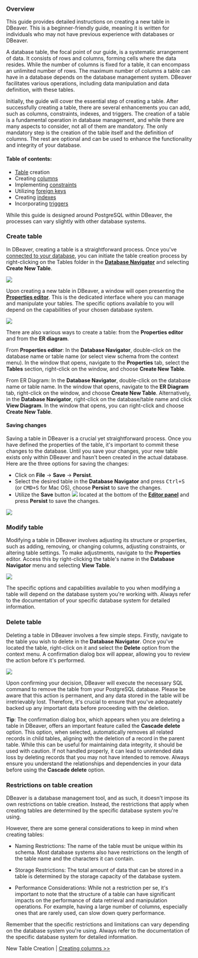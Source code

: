 ### Overview

This guide provides detailed instructions on creating a new table in DBeaver. This is a beginner-friendly guide,
meaning it is written for individuals who may not have previous experience with databases or DBeaver.

A database table, the focal point of our guide, is a systematic arrangement of data. It consists of rows and columns,
forming cells where the data resides. While the number of columns is fixed for a table, it can encompass an unlimited
number of rows. The maximum number of columns a table can have in a database depends on the database management system. 
DBeaver facilitates various operations, including data manipulation and data definition, with these tables.

Initially, the guide will cover the essential step of creating a table. After successfully creating a table, there are
several enhancements you can add, such as columns, constraints, indexes, and triggers. The creation
of a table is a fundamental operation in database management, and while there are many aspects to consider, not all of
them are mandatory. The only mandatory step is the creation of the table itself and the definition of columns.
The rest are optional and can be used to enhance the functionality and integrity of your database.

#### Table of contents:

* [Table](#Create-table) creation
* Creating [columns](Columns)
* Implementing [constraints](Constraints)
* Utilizing [foreign keys](Foreign-Keys)
* Creating [indexes](Indexes) 
* Incorporating [triggers](Triggers)


While this guide is designed around PostgreSQL within DBeaver, the processes can vary slightly with other database systems. 

### Create table

In DBeaver, creating a table is a straightforward process. Once you've [connected to your database](Connect-to-Database), you can
initiate the table creation process by right-clicking on the Tables folder in the **[Database Navigator](Database-Navigator)** 
and selecting **Create New Table**.  

![](images/tutorial_images/1_CreateNewTable.png)  

Upon creating a new table in DBeaver, a window will open presenting the **[Properties editor](Properties-Editor)**.
This is the dedicated interface where you can manage and manipulate your tables. The specific options available to you
will depend on the capabilities of your chosen database system.

![](images/tutorial_images/2_NewTable_NoData.png)

There are also various ways to create a table: from the **Properties editor** and from the **ER diagram**.

From **Properties editor**: In the **Database Navigator**, double-click on the database name or table name (or select view schema from the context menu). In the window that opens, navigate to the **Properties** tab, select the **Tables** section, right-click on the window, and choose **Create New Table**.

From ER Diagram: In the **Database Navigator**, double-click on the database name or table name. In the window that opens, navigate to the **ER Diagram** tab, right-click on the window, and choose **Create New Table**. Alternatively, in the **Database Navigator**, right-click on the database/table name and click **View Diagram**. In the window that opens, you can right-click and choose **Create New Table**.

#### Saving changes

Saving a table in DBeaver is a crucial yet straightforward process. Once you have defined the properties of the table,
it's important to commit these changes to the database. Until you save your changes, your new table exists only within
DBeaver and hasn't been created in the actual database. Here are the three options for saving the changes:

* Click on **File** -> **Save** -> **Persist**.
* Select the desired table in the **Database Navigator** and press <kbd>Ctrl+S</kbd> (or <kbd>CMD+S</kbd> for Mac OS),
  choose **Persist** to save the changes.
* Utilize the **Save** button ![](images/tutorial_images/10b_SaveButton.png) located at the bottom of the
  **[Editor panel](Data-Editor)** and press **Persist** to save the changes.

![](images/tutorial_images/10_Table_Save.png)

### Modify table

Modifying a table in DBeaver involves adjusting its structure or properties, such as adding, removing, or changing
columns, adjusting constraints, or altering table settings. To make adjustments, navigate to the **Properties** editor.
Access this by right-clicking the table's name in the **Database Navigator** menu and selecting **View Table**.  

![](images/tutorial_images/3_View_Table.png)  

The specific options and capabilities available to you when modifying a table will depend on the database
system you're working with. Always refer to the documentation of your specific database system for detailed information.

### Delete table

Deleting a table in DBeaver involves a few simple steps. Firstly, navigate to the table you wish to delete in the
**Database Navigator**. Once you've located the table, right-click on it and select the **Delete** option from the context
menu. A confirmation dialog box will appear, allowing you to review the action before it's performed.

![](images/tutorial_images/3a_Delete_Table.png)  

Upon confirming your decision, DBeaver will execute the necessary SQL command to remove the table from your PostgreSQL
database. Please be aware that this action is permanent, and any data stored in the table will be irretrievably lost.
Therefore, it's crucial to ensure that you've adequately backed up any important data before proceeding with the
deletion.

**Tip**: The confirmation dialog box, which appears when you are deleting a table in DBeaver, offers an important
feature called the **Cascade delete** option. This option, when selected, automatically removes all related records in child
tables, aligning with the deletion of a record in the parent table. While this can be useful for maintaining data
integrity, it should be used with caution. If not handled properly, it can lead to unintended data loss by deleting 
records that you may not have intended to remove. Always ensure you understand the relationships and dependencies in
your data before using the **Cascade delete** option.

### Restrictions on table creation

DBeaver is a database management tool, and as such, it doesn't impose its own restrictions on table creation. Instead,
the restrictions that apply when creating tables are determined by the specific database system you're using.

However, there are some general considerations to keep in mind when creating tables:

* Naming Restrictions: The name of the table must be unique within its schema. Most database systems also have
  restrictions on the length of the table name and the characters it can contain.

* Storage Restrictions: The total amount of data that can be stored in a table is determined by the storage capacity of
  the database system.

* Performance Considerations: While not a restriction per se, it's important to note that the structure of a table can
  have significant impacts on the performance of data retrieval and manipulation operations. For example, having a large
  number of columns, especially ones that are rarely used, can slow down query performance.


Remember that the specific restrictions and limitations can vary depending on the database system you're using. Always
refer to the documentation of the specific database system for detailed information.

 New Table Creation | [Creating columns >>](Columns)

